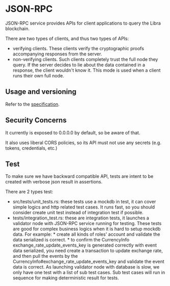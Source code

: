 # JSON-RPC

JSON-RPC service provides APIs for client applications to query the Libra blockchain.

There are two types of clients, and thus two types of APIs:

* verifying clients. These clients verify the cryptographic proofs accompanying responses from the server.
* non-verifying clients. Such clients completely trust the full node they query. If the server decides to lie about the data contained in a response, the client wouldn't know it. This mode is used when a client runs their own full node.

## Usage and versioning

Refer to the [specification](https://github.com/libra/libra/blob/master/json-rpc/json-rpc-spec.md).

## Security Concerns

It currently is exposed to 0.0.0.0 by default, so be aware of that.

It also uses liberal CORS policies, so its API must not use any secrets (e.g. tokens, credentials, etc.)

## Test

To make sure we have backward compatible API, tests are intent to be created with verbose json result
in assertions.

There are 2 types test:

* src/tests/unit_tests.rs: these tests use a mockdb in test, it can cover simple logics and http related
  test cases. It runs fast, so you should consider create unit test instead of integration test if possible.
* tests/integration_test.rs: these are integration tests, it launches a validator node with JSON-RPC service
  running for testing. These tests are good for complex business logics when it is hard to setup mockdb data.
  For example:
      * create all kinds of roles' account and validate the data serialized is correct.
      * to confirm the CurrencyInfo exchange_rate_update_events_key is generated correctly with event data
        serialized, you need create a transaction to update exchange rate, and then pull the events by the
        CurrencyInfo#exchange_rate_update_events_key and validate the event data is correct.
  As launching validator node with database is slow, we only have one test with a list of sub test cases. Sub
  test cases will run in sequence for making deterministic result for tests.
